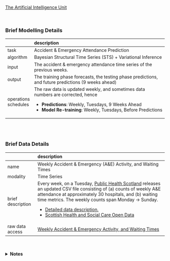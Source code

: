[The Artificial Intelligence Unit](https://github.com/theartificialintelligenceunit)

<br>

### Brief Modelling Details

&nbsp; | description
:--- | :---
task | Accident & Emergency Attendance Prediction
algorithm | Bayesian Structural Time Series (STS) + Variational Inference
input | The accident & emergency attendance time series of the previous weeks.
output | The training phase forecasts, the testing phase predictions, and future predictions (9 weeks ahead)
operations<br>schedules | The raw data is updated weekly, and sometimes data numbers are corrected, hence <ul><li><b>Predictions</b>: Weekly, Tuesdays, 9 Weeks Ahead</li><li><b>Model Re-training</b>: Weekly, Tuesdays, Before Predictions</li></ul>

<br>
<br>

### Brief Data Details

&nbsp; | description
:--- | :---
name | Weekly Accident & Emergency (A&E) Activity, and Waiting Times
modality | Time Series
brief description | Every week, on a Tuesday, <a href="https://www.publichealthscotland.scot/" target="_blank">Public Health Scotland</a> releases an updated CSV file consisting of (a) counts of weekly A&E attendance at approximately 30 hospitals, and (b) waiting time metrics.  The weekly counts span Monday → Sunday. <ul><li><a href="https://www.opendata.nhs.scot/dataset/weekly-accident-and-emergency-activity-and-waiting-times" target="_blank">Detailed data description.</a></li><li><a href="https://www.opendata.nhs.scot/" target="_blank">Scottish Health and Social Care Open Data</a></li></ul>
raw data access | <a href="https://www.opendata.nhs.scot/dataset/weekly-accident-and-emergency-activity-and-waiting-times/resource/a5f7ca94-c810-41b5-a7c9-25c18d43e5a4" target="_blank">Weekly Accident & Emergency Activity, and Waiting Times</a>


<br>
<br>

<details><summary><b>Notes</b></summary>

  <br><a href="https://theartificialintelligenceunit.github.io/intelligence/html/pre-ae-futures.html">APP</a><br>
  
  <img src="graph.png" width="73.5%" height="73.5%" alt="State Machine"/>
  
</details>

<br>
<br>

<br>
<br>

<br>
<br>

<br>
<br>

<!--
<details><summary><b>Notes</b></summary>
  
<h3>BACKEND</h3>
Thus far:
<ul>
  <li>configurations: For modelling, etc.</li>
  <li>iac: Infrastructure as code scripts.</li>
</ul>

<h3>STATE MACHINES</h3>
Include:
<ul>
  <li><b>references</b>: [on demand]<br>For decoding within-data identification codes, e.g., health board codes, etc.</li>
  <li><b>raw</b>: [weekly]<br>Once a week it retrieves the latest [version of] raw counts of weekly accident & emergency attendance numbers.  It saves an appropriate structure.</li>
  <li><b>futures | parts</b>: [weekly]<br>Forecasting</li>
</ul>
</details>
-->


